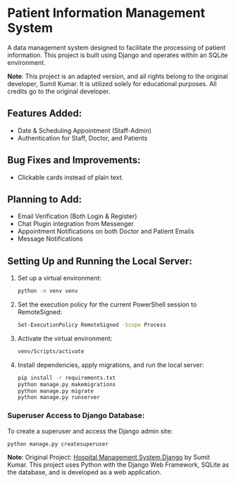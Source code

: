 # Patient Information Management System

A data management system designed to facilitate the processing of patient information. This project is built using Django and operates within an SQLite environment.

**Note**: This project is an adapted version, and all rights belong to the original developer, Sumit Kumar. It is utilized solely for educational purposes. All credits go to the original developer.

## Features Added:

- Date & Scheduling Appointment (Staff-Admin)
- Authentication for Staff, Doctor, and Patients

## Bug Fixes and Improvements:

- Clickable cards instead of plain text.

## Planning to Add:

- Email Verification (Both Login & Register)
- Chat Plugin integration from Messenger
- Appointment Notifications on both Doctor and Patient Emails
- Message Notifications

## Setting Up and Running the Local Server:

1. Set up a virtual environment:

    ```bash
    python -m venv venv
    ```

2. Set the execution policy for the current PowerShell session to RemoteSigned:

    ```bash
    Set-ExecutionPolicy RemoteSigned -Scope Process
    ```

3. Activate the virtual environment:

    ```bash
    venv/Scripts/activate
    ```

4. Install dependencies, apply migrations, and run the local server:

    ```bash
    pip install -r requirements.txt
    python manage.py makemigrations
    python manage.py migrate
    python manage.py runserver
    ```

### Superuser Access to Django Database:

To create a superuser and access the Django admin site:

```bash
python manage.py createsuperuser
```

**Note**: Original Project: [Hospital Management System Django](https://github.com/sumitkumar1503/hospitalmanagement) by Sumit Kumar. This project uses Python with the Django Web Framework, SQLite as the database, and is developed as a web application.
